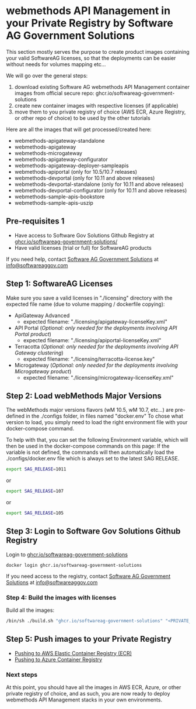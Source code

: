 # webmethods API Management in your Private Registry by Software AG Government Solutions 

This section mostly serves the purpose to create product images containing your valid SoftwareAG licenses, so that the deployments can be easier without needs for volumes mapping etc...

We will go over the general steps: 
  1) download existing Software AG webmethods API Management container images from official secure repo: ghcr.io/softwareag-government-solutions
  2) create new container images with respective licenses (if applicable)
  3) move them to you private registry of choice (AWS ECR, Azure Registry, or other repo of choice) to be used by the other tutorials

Here are all the images that will get processed/created here:

- webmethods-apigateway-standalone
- webmethods-apigateway
- webmethods-microgateway
- webmethods-apigateway-configurator
- webmethods-apigateway-deployer-sampleapis
- webmethods-apiportal (only for 10.5/10.7 releases)
- webmethods-devportal (only for 10.11 and above releases)
- webmethods-devportal-standalone (only for 10.11 and above releases)
- webmethods-devportal-configurator (only for 10.11 and above releases)
- webmethods-sample-apis-bookstore
- webmethods-sample-apis-uszip

## Pre-requisites 1

- Have access to Software Gov Solutions Github Registry at [ghcr.io/softwareag-government-solutions/](https://github.com/orgs/softwareag-government-solutions/packages)
- Have valid licenses (trial or full) for SoftwareAG products

If you need help, contact [Software AG Government Solutions](https://www.softwareaggov.com/) at [info@softwareaggov.com](mailto:info@softwareaggov.com) 

## Step 1: SoftwareAG Licenses

Make sure you save a valid licenses in "./licensing" directory with the expected file name (due to volume mapping / dockerfile copying):

 - ApiGateway Advanced
   - expected filename: "./licensing/apigateway-licenseKey.xml"
 - API Portal (*Optional: only needed for the deployments involving API Portal product*)
   - expected filename: "./licensing/apiportal-licenseKey.xml"
 - Terracotta (*Optional: only needed for the deployments involving API Gateway clustering*)
   - expected filename: "./licensing/terracotta-license.key"
 - Microgateway (*Optional: only needed for the deployments involving Microgateway product*)
   - expected filename: "./licensing/microgateway-licenseKey.xml"

## Step 2: Load webMethods Major Versions

The webMethods major versions flavors (wM 10.5, wM 10.7, etc...) are pre-defined in the ./configs folder, in files named "docker.env<version>"
To chose what version to load, you simply need to load the right environment file with your docker-compose command.

To help with that, you can set the following Environment variable, which will then be used in the docker-compose commands on this page:
If the variable is not defined, the commands will then automatically load the ./configs/docker.env file which is always set to the latest SAG RELEASE.

```bash
export SAG_RELEASE=1011
```

or

```bash
export SAG_RELEASE=107
```

or 

```bash
export SAG_RELEASE=105
```

## Step 3: Login to Software Gov Solutions Github Registry 

Login to [ghcr.io/softwareag-government-solutions](https://github.com/orgs/softwareag-government-solutions/packages)

```
docker login ghcr.io/softwareag-government-solutions
```

If you need access to the registry, contact [Software AG Government Solutions](https://www.softwareaggov.com/) at [info@softwareaggov.com](mailto:info@softwareaggov.com)

### Step 4: Build the images with licenses

Build all the images:

```bash
/bin/sh ./build.sh "ghcr.io/softwareag-government-solutions" "<PRIVATE_REGISTRY>"
```

## Step 5: Push images to your Private Registry

 - [Pushing to AWS Elastic Container Registry (ECR)](./README-ECR.md)
 - [Pushing to Azure Container Registry](./README-AzureRegistry.md)

### Next steps

At this point, you should have all the images in AWS ECR, Azure, or other private registry of choice, and as such, you are now ready to deploy webmethods API Management stacks in your own environments.
